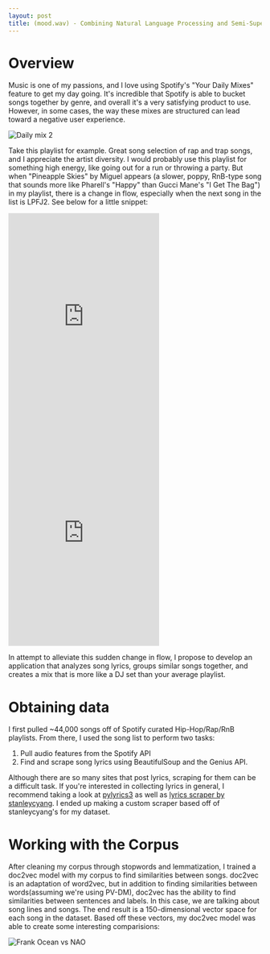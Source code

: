 ```yaml
---
layout: post
title: (mood.wav) - Combining Natural Language Processing and Semi-Supervised Learning to create lyric-based playlists
---
```


# Overview

Music is one of my passions, and I love using Spotify's "Your Daily Mixes" feature to get my day going. It's incredible that Spotify is able to bucket songs together by genre, and overall it's a very satisfying product to use. However, in some cases, the way these mixes are structured can lead toward a negative user experience.  

![Daily mix 2]({{site.baseurl}}/assets/img/dailymix2.png)  

Take this playlist for example. Great song selection of rap and trap songs, and I appreciate the artist diversity. I would probably use this playlist for something high energy, like going out for a run or throwing a party. But when "Pineapple Skies" by Miguel appears (a slower, poppy, RnB-type song that sounds more like Pharell's "Happy" than Gucci Mane's "I Get The Bag") in my playlist, there is a change in flow, especially when the next song in the list is LPFJ2. See below for a little snippet:  

<iframe src="https://open.spotify.com/embed?uri=spotify:track:19EnyPZhNPbRoCxAuv5pKD" width="300" height="430" frameborder="0" allowtransparency="true" allow="encrypted-media">
          </iframe>

<iframe src="https://open.spotify.com/embed?uri=spotify:track:1j6kDJttn6wbVyMaM42Nxm" width="300" height="430" frameborder="0" allowtransparency="true" allow="encrypted-media">
          </iframe>  


In attempt to alleviate this sudden change in flow, I propose to develop an application that analyzes song lyrics, groups similar songs together, and creates a mix that is more like a DJ set than your average playlist.  

# Obtaining data  

I first pulled ~44,000 songs off of Spotify curated Hip-Hop/Rap/RnB playlists. From there, I used the song list to perform two tasks:

1. Pull audio features from the Spotify API
2. Find and scrape song lyrics using BeautifulSoup and the Genius API.  

Although there are so many sites that post lyrics, scraping for them can be a difficult task. If you're interested in collecting lyrics in general, I recommend taking a look at [pylyrics3](https://github.com/jameswenzel/pylyrics3) as well as [lyrics scraper by stanleycyang](https://github.com/stanleycyang/lyrics-scraper). I ended up making a custom scraper based off of stanleycyang's for my dataset.  

#  Working with the Corpus  

After cleaning my corpus through stopwords and lemmatization, I trained a doc2vec model with my corpus to find similarities between songs. doc2vec is an adaptation of word2vec, but in addition to finding similarities between words(assuming we're using PV-DM), doc2vec has the ability to find similarities between sentences and labels. In this case, we are talking about song lines and songs. The end result is a 150-dimensional vector space for each song in the dataset. Based off these vectors, my doc2vec model was able to create some interesting comparisions:

![Frank Ocean vs NAO]({{site.baseurl}}/assets/img/Frank.png)

